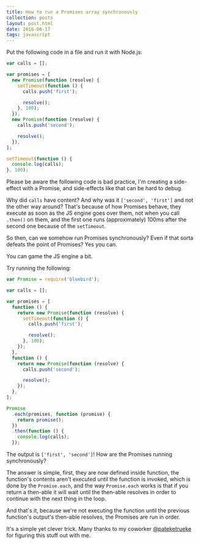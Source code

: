 ```yaml
---
title: How to run a Promises array synchronously
collection: posts
layout: post.html
date: 2016-06-17
tags: javascript
---
```


Put the following code in a file and run it with Node.js:

```javascript
var calls = [];

var promises = [
  new Promise(function (resolve) {
    setTimeout(function () {
      calls.push('first');

      resolve();
    }, 100);
  }),
  new Promise(function (resolve) {
    calls.push('second');

    resolve();
  }),
];

setTimeout(function () {
  console.log(calls);
}, 100);
```

Please be aware the following code is bad practice, I'm creating a side-effect
with a Promise, and side-effects like that can be hard to debug.

Why did `calls` have content?  And why was it `['second', 'first']` and not the
other way around?  That's because of how Promises behave, they execute as soon
as the JS engine goes over them, not when you call `.then()` on them, and the
first one runs (approximately) 100ms after the second one because of the
`setTimeout`.

So then, can we somehow run Promises synchronously?  Even if that sorta defeats
the point of Promises?  Yes you can.

You can game the JS engine a bit.

Try running the following:

```javascript
var Promise = require('bluebird');

var calls = [];

var promises = [
  function () {
    return new Promise(function (resolve) {
      setTimeout(function () {
        calls.push('first');

        resolve();
      }, 100);
    });
  },
  function () {
    return new Promise(function (resolve) {
      calls.push('second');

      resolve();
    });
  },
];

Promise
  .each(promises, function (promise) {
    return promise();
  })
  .then(function () {
    console.log(calls);
  });
```

The output is `['first', 'second']`!  How are the Promises running
synchronously?

The answer is simple, first, they are now defined inside function, the
function's contents aren't executed until the function is invoked, which is done
by the `Promise.each`, and the way `Promise.each` works is that if you return a
then-able it will wait until the then-able resolves in order to continue with
the next thing in the loop.

And that's it, because we're not executing the function until the previous
function's output's then-able resolves, the Promises are run in order.

It's a simple yet clever trick.  Many thanks to my coworker
[@pateketrueke][pate] for figuring this stuff out with me.

[pate]: https://twitter.com/pateketrueke
